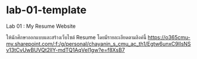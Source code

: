 # lab-01-template
Lab 01 : My Resume Website

ให้นักศึกษาออกแบบและสร้างเว็บไซต์ Resume โดยมีรายละเอียดตามลิงค์นี้
https://o365cmu-my.sharepoint.com/:f:/g/personal/chayanin_s_cmu_ac_th1/Egtw6unxC9lIsNSv13tCvUwBUVQt2llY-mdTQ1AqVeI1gw?e=f8XsB7

